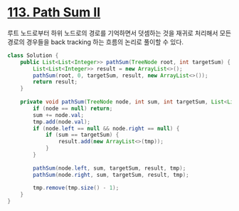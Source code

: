 # [113. Path Sum II](https://leetcode.com/problems/path-sum-ii/description/)

루트 노드로부터 하위 노드로의 경로를 기억하면서 덧셈하는 것을 재귀로 처리해서 모든 경로의 경우들을 back tracking 하는 흐름의 논리로 풀이할 수 있다.

```java
class Solution {
    public List<List<Integer>> pathSum(TreeNode root, int targetSum) {
        List<List<Integer>> result = new ArrayList<>();
        pathSum(root, 0, targetSum, result, new ArrayList<>());
        return result;
    }
    
    private void pathSum(TreeNode node, int sum, int targetSum, List<List<Integer>> result, List<Integer> tmp) {
        if (node == null) return;
        sum += node.val;
        tmp.add(node.val);
        if (node.left == null && node.right == null) {
            if (sum == targetSum) {
                result.add(new ArrayList<>(tmp));
            }
        }
        
        pathSum(node.left, sum, targetSum, result, tmp);
        pathSum(node.right, sum, targetSum, result, tmp);
        
        tmp.remove(tmp.size() - 1);
    }
}
```
